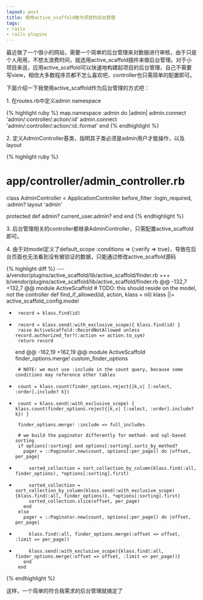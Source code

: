 ```yaml
---
layout: post
title: 使用active_scaffold做为项目的后台管理
tags:
- rails
- rails plugins
---
```

最近做了一个很小的网站，需要一个简单的后台管理来对数据进行审核，由于只是个人用用，不想太浪费时间，就选用active_scaffold插件来做后台管理。对于小项目来说，应用active_scaffold可以快速地构建起项目的后台管理，自己不需要写view，相信大多数程序员都不怎么喜欢吧，controller也只需简单的配置即可。

下面介绍一下我使用active_scaffold作为后台管理的方式吧：

1\. 在routes.rb中定义admin namespace

{% highlight ruby %}
map.namespace :admin do |admin|
  admin.connect 'admin/:controller/:action/:id'
  admin.connect 'admin/:controller/:action/:id.:format'
end
{% endhighlight %}

2\. 定义AdminController基类，指明其子类必须是admin用户才能操作，以及layout

{% highlight ruby %}
# app/controller/admin_controller.rb
class AdminController < ApplicationController
  before_filter :login_required, :admin?
  layout 'admin'

  protected
    def admin?
      current_user.admin?
    end
end
{% endhighlight %}

3\. 后台管理相关的controller都继承AdminController，只需配置active_scaffold即可。

4\. 由于对model定义了default_scope :conditions => {:verify => true}，导致在后台页面也无法看到没有被验证的数据，只能通过修改active_scaffold源码


{% highlight diff %}
--- a/vendor/plugins/active_scaffold/lib/active_scaffold/finder.rb
+++ b/vendor/plugins/active_scaffold/lib/active_scaffold/finder.rb
@@ -132,7 +132,7 @@ module ActiveScaffold
     # TODO: this should reside on the model, not the controller
     def find_if_allowed(id, action, klass = nil)
       klass ||= active_scaffold_config.model
-      record = klass.find(id)
+      record = klass.send(:with_exclusive_scope){ klass.find(id) }
       raise ActiveScaffold::RecordNotAllowed unless record.authorized_for?(:action => action.to_sym)
       return record
     end
@@ -162,19 +162,19 @@ module ActiveScaffold
       finder_options.merge! custom_finder_options

       # NOTE: we must use :include in the count query, because some conditions may reference other tables
-      count = klass.count(finder_options.reject{|k,v| [:select, :order].include? k})
+      count = klass.send(:with_exclusive_scope) { klass.count(finder_options.reject{|k,v| [:select, :order].include? k}) }

       finder_options.merge! :include => full_includes

       # we build the paginator differently for method- and sql-based sorting
       if options[:sorting] and options[:sorting].sorts_by_method?
         pager = ::Paginator.new(count, options[:per_page]) do |offset, per_page|
-          sorted_collection = sort_collection_by_column(klass.find(:all, finder_options), *options[:sorting].first)
+          sorted_collection = sort_collection_by_column(klass.send(:with_exclusive_scope){klass.find(:all, finder_options)}, *options[:sorting].first)
           sorted_collection.slice(offset, per_page)
         end
       else
         pager = ::Paginator.new(count, options[:per_page]) do |offset, per_page|
-          klass.find(:all, finder_options.merge(:offset => offset, :limit => per_page))
+          klass.send(:with_exclusive_scope){klass.find(:all, finder_options.merge(:offset => offset, :limit => per_page))}
         end
       end
{% endhighlight %}

这样，一个简单的符合我需求的后台管理就搞定了

